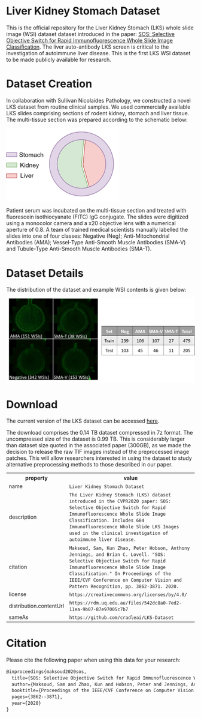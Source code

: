 # Liver Kidney Stomach Dataset

This is the official repository for the Liver Kidney Stomach (LKS) whole slide image (WSI) dataset dataset introduced in the paper: [SOS: Selective Objective Switch for Rapid Immunofluorescence Whole Slide Image Classification](https://openaccess.thecvf.com/content_CVPR_2020/papers/Maksoud_SOS_Selective_Objective_Switch_for_Rapid_Immunofluorescence_Whole_Slide_Image_CVPR_2020_paper.pdf). The liver auto-antibody LKS screen is critical to the investigation of autoimmune liver disease. This is the first LKS WSI dataset to be made publicly available for research. 

# Dataset Creation

In collaboration with Sullivan Nicolaides Pathology, we constructed a novel LKS dataset from routine clinical samples. We used commercially available LKS slides comprising sections of rodent kidney, stomach and liver tissue. The multi-tissue section was prepared according to the schematic below: 

<img src="LKS.png" img align="center" width="300px"/>

Patient serum was incubated on the multi-tissue section and treated with fluorescein isothiocyanate (FITC) IgG conjugate. The slides were digitized using a monocolor camera and a x20 objective lens with a numerical aperture of 0.8. A team of trained medical scientists manually labelled the slides into one of four classes: Negative (Neg); Anti-Mitochondrial Antibodies (AMA); Vessel-Type Anti-Smooth Muscle Antibodies (SMA-V) and Tubule-Type Anti-Smooth Muscle Antibodies (SMA-T). 



# Dataset Details

The distribution of the dataset and example WSI contents is given below:

<img src="dataset.png" img align="center"/>

# Download

The current version of the LKS dataset can be accessed [here](https://rdm.uq.edu.au/files/542dc8a0-7ed2-11ea-9b07-87e97005c7b7).  

The download comprises the 0.14 TB dataset compressed in 7z format. The uncompressed size of the dataset is 0.99 TB. This is considerably larger than dataset size quoted in the associated paper (300GB), as we made the decision to release the raw TIF images instead of the preprocessed image patches. This will allow researchers interested in using the dataset to study alternative preprocessing methods to those described in our paper.  

<div itemscope itemtype="http://schema.org/Dataset">
  <table>
    <tr>
      <th>property</th>
      <th>value</th>
    </tr>
    <tr>
      <td>name</td>
      <td><code itemprop="name">Liver Kidney Stomach Dataset</code></td>
    </tr>
      <tr>
      <td>description</td>
      <td><code itemprop="description">The Liver Kidney Stomach (LKS) dataset introduced in the CVPR2020 paper: SOS: Selective Objective Switch for Rapid Immunofluorescence Whole Slide Image Classification. Includes 684 Immunofluorescence Whole Slide LKS Images used in the clinical investigation of autoimmune liver disease. </code></td>
    </tr>
      <tr>
       <tr>
      <td>citation</td>
      <td><code itemprop="citation">Maksoud, Sam, Kun Zhao, Peter Hobson, Anthony Jennings, and Brian C. Lovell. "SOS: Selective Objective Switch for Rapid Immunofluorescence Whole Slide Image Classification." In Proceedings of the IEEE/CVF Conference on Computer Vision and Pattern Recognition, pp. 3862-3871. 2020.</code></td>
    </tr>
    </tr>
      <tr>
      <td>license</td>
      <td><code itemprop="license">https://creativecommons.org/licenses/by/4.0/</code></td>
    </tr>
    </tr>
<tr>
      <td>distribution.contentUrl</td>
      <td><code itemprop="distribution.contentUrl">https://rdm.uq.edu.au/files/542dc8a0-7ed2-11ea-9b07-87e97005c7b7</code></td>
    </tr>
    </tr>
      <tr>
      <td>sameAs</td>
      <td><code itemprop="sameAs">https://github.com/cradleai/LKS-Dataset</code></td>
    </tr>
  </table>
</div>

# Citation
Please cite the following paper when using this data for your research:

```latex
@inproceedings{maksoud2020sos,
  title={SOS: Selective Objective Switch for Rapid Immunofluorescence Whole Slide Image Classification},
  author={Maksoud, Sam and Zhao, Kun and Hobson, Peter and Jennings, Anthony and Lovell, Brian C},
  booktitle={Proceedings of the IEEE/CVF Conference on Computer Vision and Pattern Recognition},
  pages={3862--3871},
  year={2020}
}
```

